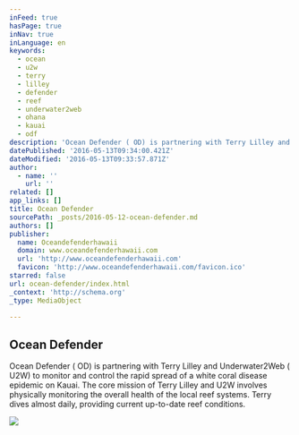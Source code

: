 ```yaml
---
inFeed: true
hasPage: true
inNav: true
inLanguage: en
keywords:
  - ocean
  - u2w
  - terry
  - lilley
  - defender
  - reef
  - underwater2web
  - ohana
  - kauai
  - odf
description: 'Ocean Defender ( OD) is partnering with Terry Lilley and Underwater2Web ( U2W) to monitor and control the rapid spread of a white coral disease epidemic on Kauai. The core mission of Terry Lilley and U2W involves physically monitoring the overall health of the local reef systems. Terry dives almost daily, providing current up-to-date reef conditions.'
datePublished: '2016-05-13T09:34:00.421Z'
dateModified: '2016-05-13T09:33:57.871Z'
author:
  - name: ''
    url: ''
related: []
app_links: []
title: Ocean Defender
sourcePath: _posts/2016-05-12-ocean-defender.md
authors: []
publisher:
  name: Oceandefenderhawaii
  domain: www.oceandefenderhawaii.com
  url: 'http://www.oceandefenderhawaii.com'
  favicon: 'http://www.oceandefenderhawaii.com/favicon.ico'
starred: false
url: ocean-defender/index.html
_context: 'http://schema.org'
_type: MediaObject

---
```

<article style=""><h1>Ocean Defender</h1><p>Ocean Defender ( OD) is partnering with Terry Lilley and Underwater2Web ( U2W) to monitor and control the rapid spread of a white coral disease epidemic on Kauai. The core mission of Terry Lilley and U2W involves physically monitoring the overall health of the local reef systems. Terry dives almost daily, providing current up-to-date reef conditions.</p><img src="https://s3-us-west-2.amazonaws.com/the-grid-img/p/e6cd1ab4accdf7e0dc692f213f4f4caecc0eba33.jpg" /></article>